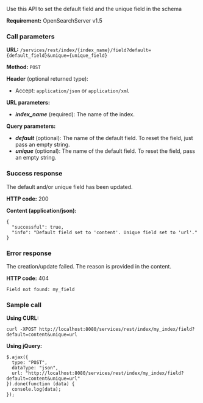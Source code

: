 Use this API to set the default field and the unique field in the schema

**Requirement:** OpenSearchServer v1.5

### Call parameters

**URL:** ```/services/rest/index/{index_name}/field?default={default_field}&unique={unique_field}```

**Method:** ```POST```

**Header** (optional returned type):
- Accept: ```application/json``` or ```application/xml```

**URL parameters:**
- _**index_name**_ (required): The name of the index.

**Query parameters:**
- _**default**_ (optional): The name of the default field. To reset the field, just pass an empty string.
- _**unique**_ (optional): The name of the default field. To reset the field, pass an empty string.

### Success response
The default and/or unique field has been updated.

**HTTP code:**
200

**Content (application/json):**

    {
      "successful": true,
      "info": "Default field set to 'content'. Unique field set to 'url'."
    }


### Error response

The creation/update failed. The reason is provided in the content.

**HTTP code:**
404
    
    Field not found: my_field
    

### Sample call

**Using CURL:**

    curl -XPOST http://localhost:8080/services/rest/index/my_index/field?default=content&unique=url


**Using jQuery:**
   
    $.ajax({ 
      type: "POST",
      dataType: "json",
      url: "http://localhost:8080/services/rest/index/my_index/field?default=content&unique=url"
    }).done(function (data) {
      console.log(data);
    });
